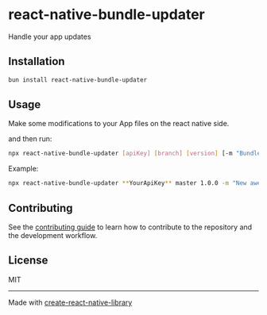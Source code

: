 # react-native-bundle-updater

Handle your app updates

## Installation

```sh
bun install react-native-bundle-updater
```

## Usage

Make some modifications to your App files on the react native side.
<!-- ```js
import something from 'react-native-bundle-updater';
``` -->
and then run:

```sh
npx react-native-bundle-updater [apiKey] [branch] [version] [-m "Bundle notes" (optional)]
```

Example:

```sh
npx react-native-bundle-updater **YourApiKey** master 1.0.0 -m "New awesome bundle"
```

## Contributing

See the [contributing guide](CONTRIBUTING.md) to learn how to contribute to the repository and the development workflow.

## License

MIT

---

Made with [create-react-native-library](https://github.com/callstack/react-native-builder-bob)
